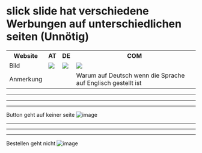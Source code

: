 <h1>slick slide hat verschiedene Werbungen auf unterschiedlichen seiten (Unnötig)</h1>
<table>
  <tr>
    <th>Website</th>
    <th>AT</th>
    <th>DE</th>
    <th>COM</th>
  </tr>
  <tr>
    <td>Bild</td>
    <td><img src="https://github.com/user-attachments/assets/848cd3da-18cd-45f5-bf3d-c7541cd65c76"/></td>
    <td><img src="https://github.com/user-attachments/assets/8f9370ba-2ea2-498c-b158-0ace155c7560"/></td>
    <td><img src="https://github.com/user-attachments/assets/23164f6d-866e-423f-9a55-0ccccba23903"/></td>
  </tr>
  <tr>
    <td>Anmerkung</td>
    <td></td>
    <td></td>
    <td>Warum auf Deutsch wenn die Sprache auf Englisch gestellt ist</td>
  </tr>
</table>


<hr>
<hr>
<hr>

Button geht auf keiner seite
![image](https://github.com/user-attachments/assets/530becc3-d104-4057-8b3a-9e14d847187e)



<hr>
<hr>
<hr>

Bestellen geht nicht
![image](https://github.com/user-attachments/assets/e4793872-4c19-4505-896a-efaab1087950)

